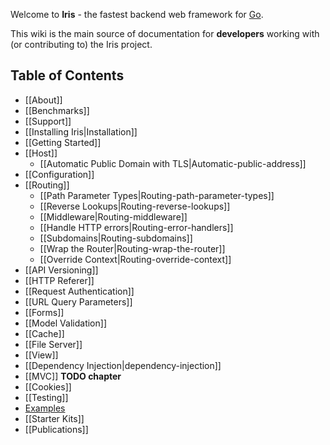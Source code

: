 Welcome to **Iris** - the fastest backend web framework for [Go](https://golang.org).

This wiki is the main source of documentation for **developers** working with (or contributing to) the Iris project.

## Table of Contents

* [[About]]
* [[Benchmarks]]
* [[Support]]
* [[Installing Iris|Installation]]
* [[Getting Started]]
* [[Host]]
    * [[Automatic Public Domain with TLS|Automatic-public-address]]
* [[Configuration]]
* [[Routing]]
    * [[Path Parameter Types|Routing-path-parameter-types]]
    * [[Reverse Lookups|Routing-reverse-lookups]]
    * [[Middleware|Routing-middleware]]
    * [[Handle HTTP errors|Routing-error-handlers]]
    * [[Subdomains|Routing-subdomains]]
    * [[Wrap the Router|Routing-wrap-the-router]]
    * [[Override Context|Routing-override-context]]
* [[API Versioning]]
* [[HTTP Referer]]
* [[Request Authentication]]
* [[URL Query Parameters]]
* [[Forms]]
* [[Model Validation]]
* [[Cache]]
* [[File Server]]
* [[View]]
* [[Dependency Injection|dependency-injection]]
* [[MVC]] **TODO chapter**
* [[Cookies]]
* [[Testing]]
* [Examples](https://github.com/kataras/iris/tree/master/_examples)
* [[Starter Kits]]
* [[Publications]]
